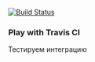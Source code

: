 [![Build Status](https://travis-ci.org/SpotVL/play-with-travis.svg?branch=master)](https://travis-ci.org/SpotVL/play-with-travis)

### Play with Travis CI
Тестируем интеграцию


